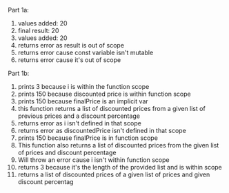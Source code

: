 Part 1a:
1. values added:  20
2. final result:  20
3. values added:  20
4. returns error as result is out of scope
5. returns error cause const variable isn't mutable
6. returns error cause it's out of scope

Part 1b:
1. prints 3 because i is within the function scope
2. prints 150 because discounted price is within function scope
3. prints 150 because finalPrice is an implicit var
4. this function returns a list of discounted prices from a given list of
   previous prices and a discount percentage
5. returns error as i isn't defined in that scope
6. returns error as discountedPrice isn't defined in that scope
7. prints 150 because finalPrice is in function scope
8. This function also returns a list of discounted prices
   from the given list of prices and discount percentage
9. Will throw an error cause i isn't within function scope
10. returns 3 because it's the length of the provided list and is within
    scope
11. returns a list of discounted prices of a given list of prices 
    and given discount percentag
